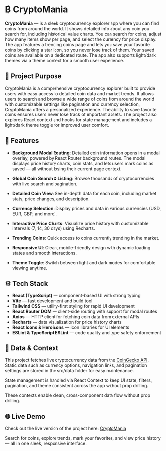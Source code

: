 # ₿ CryptoMania

**CryptoMania** — is a sleek cryptocurrency explorer app where you can find coins from around the world. It shows detailed info about any coin you search for, including historical value charts. You can search for coins, adjust how many items show per page, and select the currency for price display. The app features a trending coins page and lets you save your favorite coins by clicking a star icon, so you never lose track of them. Your saved coins are available on a dedicated route. The app also supports light/dark themes via a theme context for a smooth user experience.

## 🚀 Project Purpose

CryptoMania is a comprehensive cryptocurrency explorer built to provide users with easy access to detailed coin data and market trends. It allows users to search and browse a wide range of coins from around the world with customizable settings like pagination and currency selection, CryptoMania offers a personalized experience. The ability to save favorite coins ensures users never lose track of important assets. The project also explores React context and hooks for state management and includes a light/dark theme toggle for improved user comfort.

## 🧩 Features

- **Background Modal Routing**: Detailed coin information opens in a modal overlay, powered by React Router background routes. The modal displays price history charts, coin stats, and lets users mark coins as saved — all without losing their current page context.

- **Global Coin Search & Listing**: Browse thousands of cryptocurrencies with live search and pagination.

- **Detailed Coin View**: See in-depth data for each coin, including market stats, price changes, and description.

- **Currency Selection**: Display prices and data in various currencies (USD, EUR, GBP, and more).

- **Interactive Price Charts**: Visualize price history with customizable intervals (7, 14, 30 days) using Recharts.

- **Trending Coins**: Quick access to coins currently trending in the market.

- **Responsive UI**: Clean, mobile-friendly design with dynamic loading states and smooth interactions.

- **Theme Toggle**: Switch between light and dark modes for comfortable viewing anytime.

## ⚙️ Tech Stack

- **React (TypeScript)** — component-based UI with strong typing
- **Vite** — fast development and build tool
- **Tailwind CSS** — utility-first styling for rapid UI development
- **React Router DOM** — client-side routing with support for modal routes
- **Axios** — HTTP client for fetching coin data from external APIs
- **Recharts** — data visualization for price history charts
- **React Icons & Heroicons** — icon libraries for UI elements
- **ESLint & TypeScript ESLint** — code quality and type safety enforcement

## 📁 Data & Context

This project fetches live cryptocurrency data from the [CoinGecko API](https://www.coingecko.com/en/api).
Static data such as currency options, navigation links, and pagination settings are stored in the src/data folder for easy maintenance.

State management is handled via React Context to keep UI state, filters, pagination, and theme consistent across the app without prop drilling.

These contexts enable clean, cross-component data flow without prop drilling.

## 🌐 Live Demo

Check out the live version of the project here: [CryptoMania](https://calm-shortbread-41b583.netlify.app/)

Search for coins, explore trends, mark your favorites, and view price history — all in one sleek, responsive interface.
